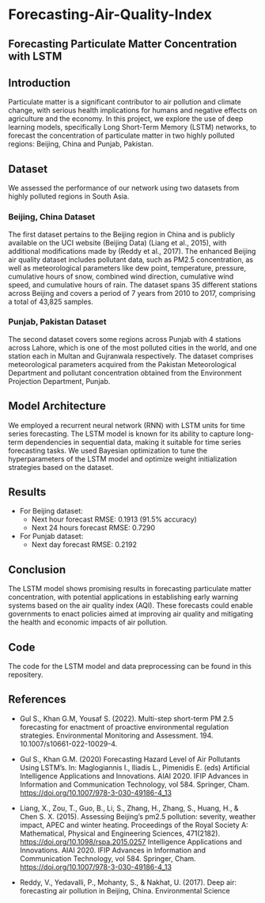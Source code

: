 # Forecasting-Air-Quality-Index
## Forecasting Particulate Matter Concentration with LSTM

## Introduction
Particulate matter is a significant contributor to air pollution and climate change, with serious health implications for humans and negative effects on agriculture and the economy. In this project, we explore the use of deep learning models, specifically Long Short-Term Memory (LSTM) networks, to forecast the concentration of particulate matter in two highly polluted regions: Beijing, China and Punjab, Pakistan.

## Dataset
We assessed the performance of our network using two datasets from highly polluted regions in South Asia. 

### Beijing, China Dataset
The first dataset pertains to the Beijing region in China and is publicly available on the UCI website (Beijing Data) (Liang et al., 2015), with additional modifications made by (Reddy et al., 2017). The enhanced Beijing air quality dataset includes pollutant data, such as PM2.5 concentration, as well as meteorological parameters like dew point, temperature, pressure, cumulative hours of snow, combined wind direction, cumulative wind speed, and cumulative hours of rain. The dataset spans 35 different stations across Beijing and covers a period of 7 years from 2010 to 2017, comprising a total of 43,825 samples.
### Punjab, Pakistan Dataset
The second dataset covers some regions across Punjab with 4 stations across Lahore, which is one of the most polluted cities in the world, and one station each in Multan and Gujranwala respectively. The dataset comprises meteorological parameters acquired from the Pakistan Meteorological Department and pollutant concentration obtained from the Environment Projection Department, Punjab.

## Model Architecture
We employed a recurrent neural network (RNN) with LSTM units for time series forecasting. The LSTM model is known for its ability to capture long-term dependencies in sequential data, making it suitable for time series forecasting tasks. We used Bayesian optimization to tune the hyperparameters of the LSTM model and optimize weight initialization strategies based on the dataset.

## Results
- For Beijing dataset:
  - Next hour forecast RMSE: 0.1913 (91.5% accuracy)
  - Next 24 hours forecast RMSE: 0.7290
- For Punjab dataset:
  - Next day forecast RMSE: 0.2192

## Conclusion
The LSTM model shows promising results in forecasting particulate matter concentration, with potential applications in establishing early warning systems based on the air quality index (AQI). These forecasts could enable governments to enact policies aimed at improving air quality and mitigating the health and economic impacts of air pollution.

## Code
The code for the LSTM model and data preprocessing can be found in this repositery.

## References
- Gul S., Khan G.M, Yousaf S. (2022). Multi-step short-term
PM 2.5 forecasting for enactment of proactive
environmental regulation strategies. Environmental Monitoring
and Assessment. 194. 10.1007/s10661-022-10029-4.

- Gul S., Khan G.M. (2020) Forecasting Hazard Level of Air Pollutants
Using LSTM’s. In: Maglogiannis I., Iliadis L., Pimenidis E. (eds) Artificial
Intelligence Applications and Innovations. AIAI 2020. IFIP Advances
in Information and Communication Technology, vol 584. Springer,
Cham. https://doi.org/10.1007/978-3-030-49186-4_13

- Liang, X., Zou, T., Guo, B., Li, S., Zhang, H., Zhang, S., Huang, H., & Chen S. X. (2015). Assessing Beijing’s pm2.5 pollution: severity, weather impact, APEC and winter heating. Proceedings of the Royal Society A: Mathematical, Physical and Engineering Sciences, 471(2182). https://doi.org/10.1098/rspa.2015.0257
Intelligence Applications and Innovations. AIAI 2020. IFIP Advances
in Information and Communication Technology, vol 584. Springer,
Cham. https://doi.org/10.1007/978-3-030-49186-4_13

- Reddy, V., Yedavalli, P., Mohanty, S., & Nakhat, U. (2017). Deep air: forecasting air pollution in Beijing, China. Environmental Science

